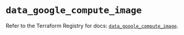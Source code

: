 # `data_google_compute_image`

Refer to the Terraform Registry for docs: [`data_google_compute_image`](https://registry.terraform.io/providers/hashicorp/google-beta/6.40.0/docs/data-sources/google_compute_image).
